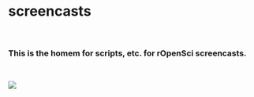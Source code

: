 screencasts
===========

<br>

### This is the homem for scripts, etc. for rOpenSci screencasts.

<br>

[![](http://ropensci.org/assets/media_kit/ropensci-main.png)](http://ropensci.org)
